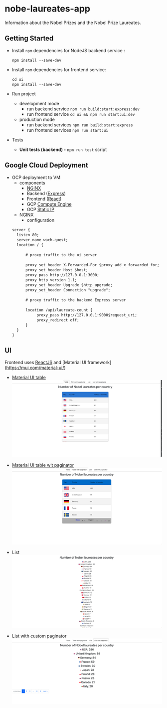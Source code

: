 # nobe-laureates-app
Information about the Nobel Prizes and the Nobel Prize Laureates.

## Getting Started
* Install `npm` dependencies for NodeJS backend service :
    ```
    npm install --save-dev
    ```

* Install `npm` dependencies for frontend service:
    ```
    cd ui
    npm install --save-dev
    ```
* Run project
  * development mode
    * run backend service `npm run build:start:express:dev`
    * run frontend service `cd ui && npm run start:ui:dev`
  * production mode
    * run backend services `npm run build:start:express`
    * run frontend services `npm run start:ui`
* Tests
  * **Unit tests (backend) -** `npm run test` script

## Google Cloud Deployment

* GCP deployment to VM
  * components
    * [NGINX](https://nginx.org/en/)
    * Backend ([Express](https://expressjs.com/))
    * Frontend ([React](https://create-react-app.dev/))
    * GCP [Compute Engine](https://cloud.google.com/compute/)
    * GCP [Static IP](https://cloud.google.com/compute/docs/ip-addresses/reserve-static-external-ip-address)
  * NGINX
    * configuration
  ```
  server {
    listen 80;
    server_name wach.quest;
    location / {
        
        # proxy traffic to the ui server
        
        proxy_set_header X-Forwarded-For $proxy_add_x_forwarded_for;
        proxy_set_header Host $host;
        proxy_pass http://127.0.0.1:3000;
        proxy_http_version 1.1;
        proxy_set_header Upgrade $http_upgrade;
        proxy_set_header Connection "upgrade";
        
        # proxy traffic to the backend Express server
  
        location /api/laureate-count {
             proxy_pass http://127.0.0.1:9000$request_uri;
             proxy_redirect off;
        }
    }
  }
  
  ```

## UI

Frontend uses [ReactJS](https://reactjs.org/) and [Material UI framework] (https://mui.com/material-ui/)
* [Material UI table](https://mui.com/material-ui/react-table/)
  ![image info](./screenshots/table.png)

* [Material UI table wit paginator](https://mui.com/material-ui/react-table/)
  ![image info](./screenshots/table-with-paginator.png)

* List
  ![image info](./screenshots/list.png)
* List with custom paginator
    ![image info](./screenshots/list-with-paginator.png)
